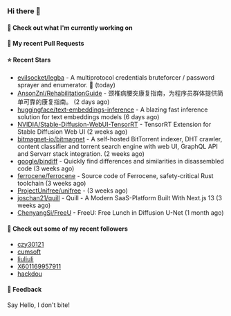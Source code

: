 ### Hi there 👋

#### 👷 Check out what I'm currently working on

#### 🔨 My recent Pull Requests


#### ⭐ Recent Stars

- [evilsocket/legba](https://github.com/evilsocket/legba) - A multiprotocol credentials bruteforcer / password sprayer and enumerator.  🥷 (today)
- [AnsonZnl/RehabilitationGuide](https://github.com/AnsonZnl/RehabilitationGuide) - 颈椎病腰突康复指南，为程序员群体提供简单可靠的康复指南。 (2 days ago)
- [huggingface/text-embeddings-inference](https://github.com/huggingface/text-embeddings-inference) - A blazing fast inference solution for text embeddings models (6 days ago)
- [NVIDIA/Stable-Diffusion-WebUI-TensorRT](https://github.com/NVIDIA/Stable-Diffusion-WebUI-TensorRT) - TensorRT Extension for Stable Diffusion Web UI (2 weeks ago)
- [bitmagnet-io/bitmagnet](https://github.com/bitmagnet-io/bitmagnet) - A self-hosted BitTorrent indexer, DHT crawler, content classifier and torrent search engine with web UI, GraphQL API and Servarr stack integration. (2 weeks ago)
- [google/bindiff](https://github.com/google/bindiff) - Quickly find differences and similarities in disassembled code (3 weeks ago)
- [ferrocene/ferrocene](https://github.com/ferrocene/ferrocene) - Source code of Ferrocene, safety-critical Rust toolchain (3 weeks ago)
- [ProjectUnifree/unifree](https://github.com/ProjectUnifree/unifree) -  (3 weeks ago)
- [joschan21/quill](https://github.com/joschan21/quill) - Quill - A Modern SaaS-Platform Built With Next.js 13 (3 weeks ago)
- [ChenyangSi/FreeU](https://github.com/ChenyangSi/FreeU) - FreeU: Free Lunch in Diffusion U-Net (1 month ago)

#### 👯 Check out some of my recent followers

- [czy30121](https://github.com/czy30121)
- [cumsoft](https://github.com/cumsoft)
- [liuliuli](https://github.com/liuliuli)
- [X601169957911](https://github.com/X601169957911)
- [hackdou](https://github.com/hackdou)

#### 💬 Feedback

Say Hello, I don't bite!
